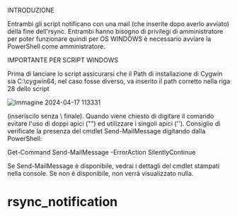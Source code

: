 INTRODUZIONE

Entrambi gli script notificano con una mail (che inserite dopo averlo avviato) della fine dell'rsync. Entrambi hanno bisogno di privilegi di amministratore per poter funzionare quindi per OS WINDOWS è necessario avviare la PowerShell come amministratore.

IMPORTANTE PER SCRIPT WINDOWS

Prima di lanciare lo script assicurarsi che il Path di installazione di Cygwin sia C:\cygwin64, nel caso fosse diverso, va inserito il path corretto nella riga 28 dello script

![Immagine 2024-04-17 113331](https://github.com/Ang310Bar/rsync_notification/assets/167202987/c0fafc03-0b24-476c-b4ae-cef3f6ccfecb)

(inseriscilo senza \ finale). Quando viene chiesto di digitare il comando evitare l'uso di doppi apici ("") ed utilizzare i singoli apici ('').
Consiglio di verificate la presenza del cmdlet Send-MailMessage digitando dalla PowerShell:

Get-Command Send-MailMessage -ErrorAction SilentlyContinue

Se Send-MailMessage è disponibile, vedrai i dettagli del cmdlet stampati nella console. Se non è disponibile, non verrà visualizzato nulla.
# rsync_notification
